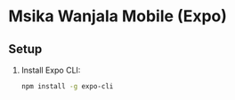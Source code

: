 # Msika Wanjala Mobile (Expo)

## Setup

1. Install Expo CLI:
   ```bash
   npm install -g expo-cli
